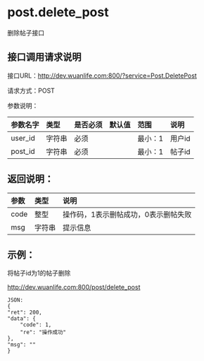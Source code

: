 # post.delete_post

删除帖子接口

## 接口调用请求说明

接口URL：http://dev.wuanlife.com:800/?service=Post.DeletePost

请求方式：POST

参数说明：

|参数名字    |类型   |是否必须    |默认值    |范围        |说明|
|:--|:--|:--|:--|:--|:--|
|user_id    |字符串   |必须    |           |最小：1     |用户id|
|post_id    |字符串   |必须         |      |最小：1     |帖子id

## 返回说明：

|参数        |类型   |说明|
|:--|:--|:--|
|code            |整型   |操作码，1表示删帖成功，0表示删帖失败|
|msg            |字符串  |提示信息|

## 示例：

将帖子id为1的帖子删除

http://dev.wuanlife.com:800/post/delete_post

    JSON:
    {
    "ret": 200,
    "data": {
        "code": 1,
        "re": "操作成功"
    },
    "msg": ""
    }
